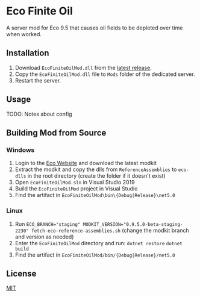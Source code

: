 # Eco Finite Oil
A server mod for Eco 9.5 that causes oil fields to be depleted over time when worked.

## Installation
1. Download `EcoFiniteOilMod.dll` from the [latest release](https://github.com/thomasfn/EcoFiniteOilMod/releases).
2. Copy the `EcoFiniteOilMod.dll` file to `Mods` folder of the dedicated server.
3. Restart the server.

## Usage

TODO: Notes about config

## Building Mod from Source

### Windows

1. Login to the [Eco Website](https://play.eco/) and download the latest modkit
2. Extract the modkit and copy the dlls from `ReferenceAssemblies` to `eco-dlls` in the root directory (create the folder if it doesn't exist)
3. Open `EcoFiniteOilMod.sln` in Visual Studio 2019
4. Build the `EcoFiniteOilMod` project in Visual Studio
5. Find the artifact in `EcoFiniteOilMod\bin\{Debug|Release}\net5.0`

### Linux

1. Run `ECO_BRANCH="staging" MODKIT_VERSION="0.9.5.0-beta-staging-2230" fetch-eco-reference-assemblies.sh` (change the modkit branch and version as needed)
2. Enter the `EcoFiniteOilMod` directory and run:
`dotnet restore`
`dotnet build`
3. Find the artifact in `EcoFiniteOilMod/bin/{Debug|Release}/net5.0`

## License
[MIT](https://choosealicense.com/licenses/mit/)